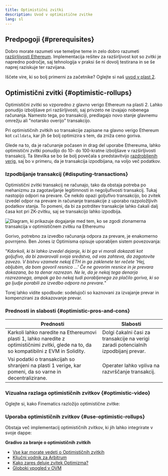 ```yaml
---
title: Optimistični zvitki
description: Uvod v optimistične zvitke
lang: sl
---
```


## Predpogoji {#prerequisites}

Dobro morate razumeti vse temeljne teme in zelo dobro razumeti [razširljivosti Ethereum](/developers/docs/scaling/). Implementacija rešitev za razširljivost kot so zvitki je napredno področje, saj tehnologija v praksi še ni dovolj testirana in se še naprej raziskuje ter razvijana.

Iščete vire, ki so bolj primerni za začetnike? Oglejte si naš [uvod v plast 2](/layer-2/).

## Optimistični zvitki {#optimistic-rollups}

Optimistični zvitki so vzporedno z glavno verigo Ethereum na plasti 2. Lahko ponudijo izboljšave pri razširljivosti, saj privzeto ne izvajajo nobenega računanja. Namesto tega, po transakciji, predlagajo novo stanje glavnemu omrežju ali "notarsko overijo" transakcijo.

Pri optimističnih zvitkih so transakcije zapisane na glavno verigo Ethereum kot `calldata`, kar jih še bolj optimizira s tem, da zniža ceno goriva.

Glede na to, da je računanje počasen in drag del uporabe Ethereuma, lahko optimistični zvitki ponudijo do 10- do 100-kratne izboljšave v razširljivosti transakcij. Ta številka se bo še bolj povečala s predstavitvijo [razdrobljenih verig](/roadmap/danksharding), saj bo v primeru, da je transakcija izpodbijana, na voljo več podatkov.

### Izpodbijanje transakcij {#disputing-transactions}

Optimistični zvitki transakcij ne računajo, tako da obstaja potreba po mehanizmu za zagotavljanje legitimnosti in negoljufivosti transakcij. Tukaj nastopijo odpori na prevare. Če nekdo opazi goljufivo transakcijo, bo zvitek izvedel odpor na prevare in računanje transakcije z uporabo razpoložljivih podatkov stanja. To pomeni, da bi za potrditev transakcije lahko čakali dalj časa kot pri ZK-zvitku, saj se transakcijo lahko izpodbija.

![Diagram, ki prikazuje dogajanje med tem, ko se zgodi zlonamerna transakcija v optimističnem zvitku na Ethereumu](./optimistic-rollups.png)

Gorivo, potrebno za izvedbo računanja odpora za prevare, je enakomerno povrnjeno. Ben Jones iz Optimisma opisuje uporabljen sistem povezovanja:

"_Kdorkoli, ki bi lahko izvedel dejanje, ki bi ga vi morali dokazati kot goljufivo, da bi zavarovali svoja sredstva, od vas zahteva, da zagotovite zavezo. V bistvu vzamete nekaj ETH in ga zaklenete ter rečete 'Hej, obljubim, da bom govoril resnico ...' Če ne govorim resnice in je prevara dokazana, bo ta denar razrezan. Ne le, da je nekaj tega denarja razrezanega, ampak ga bo nekaj tudi porabljenega za plačilo goriva, ki so ga ljudje porabili za izvedbo odpora na prevare._"

Torej lahko vidite spodbude: sodelujoči so kaznovani za izvajanje prevar in kompenzirani za dokazovanje prevar.

### Prednosti in slabosti {#optimistic-pros-and-cons}

| Prednosti                                                                                                                                  | Slabosti                                                                            |
| ------------------------------------------------------------------------------------------------------------------------------------------ | ----------------------------------------------------------------------------------- |
| Karkoli lahko naredite na Ethereumovi plasti 1, lahko naredite z optimističnimi zvitki, glede na to, da so kompatibilni z EVM in Solidity. | Dolgi čakalni časi za transakcije na verigi zaradi potencialnih izpodbijanj prevar. |
| Vsi podatki o transakcijah so shranjeni na plasti 1 verige, kar pomeni, da so varne in decentralizirane.                                   | Operater lahko vpliva na razvrščanje transakcij.                                    |

### Vizualna razlaga optimističnih zvitkov {#optimistic-video}

Oglejte si, kako Finematics razložijo optimistične zvitke:

<YouTube id="7pWxCklcNsU" start="263" />

### Uporaba optimističnih zvitkov {#use-optimistic-rollups}

Obstaja več implementacij optimističnih zvitkov, ki jih lahko integrirate v svoje dappe:

<RollupProductDevDoc rollupType="optimistic" />

**Gradivo za branje o optimističnih zvitkih**

- [Vse kar morate vedeti o Optimističnih zvitkih](https://research.paradigm.xyz/rollups)
- [Ključni vodnik za Arbitrum](https://newsletter.banklesshq.com/p/the-essential-guide-to-arbitrum)
- [Kako zares deluje zvitek Optimizma?](https://www.paradigm.xyz/2021/01/how-does-optimisms-rollup-really-work)
- [Globoki vpogled v OVM](https://medium.com/ethereum-optimism/ovm-deep-dive-a300d1085f52)
